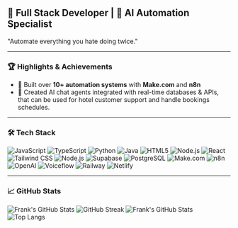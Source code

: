 ## 🧠 Full Stack Developer | 🤖 AI Automation Specialist  
 "Automate everything you hate doing twice."

---

### 🏆 Highlights & Achievements

- 🧠 Built over **10+ automation systems** with **Make.com** and **n8n**    
- 💬 Created AI chat agents integrated with real-time databases & APIs, that can be used
for hotel customer support and handle bookings schedules.  

---

### 🛠 Tech Stack

![JavaScript](https://img.shields.io/badge/-JavaScript-F7DF1E?logo=javascript&logoColor=black&style=for-the-badge)
![TypeScript](https://img.shields.io/badge/-TypeScript-3178C6?logo=typescript&logoColor=white&style=for-the-badge)
![Python](https://img.shields.io/badge/-Python-3776AB?logo=python&logoColor=white&style=for-the-badge)
![Java](https://img.shields.io/badge/-Java-007396?logo=java&logoColor=white&style=for-the-badge)
![HTML5](https://img.shields.io/badge/-HTML5-E34F26?logo=html5&logoColor=white&style=for-the-badge)
![Node.js](https://img.shields.io/badge/-Node.js-339933?logo=node.js&logoColor=white&style=for-the-badge)
![React](https://img.shields.io/badge/-React-61DAFB?logo=react&logoColor=white&style=for-the-badge)
![Tailwind CSS](https://img.shields.io/badge/-Tailwind-38B2AC?logo=tailwind-css&logoColor=white&style=for-the-badge)
![Node.js](https://img.shields.io/badge/-Node.js-339933?logo=node.js&logoColor=white&style=for-the-badge)
![Supabase](https://img.shields.io/badge/-Supabase-3ECF8E?logo=supabase&logoColor=white&style=for-the-badge)
![PostgreSQL](https://img.shields.io/badge/-PostgreSQL-4169E1?logo=postgresql&logoColor=white&style=for-the-badge)
![Make.com](https://img.shields.io/badge/-Make.com-purple?style=for-the-badge)
![n8n](https://img.shields.io/badge/-n8n-EA580C?style=for-the-badge)
![OpenAI](https://img.shields.io/badge/-OpenAI-412991?style=for-the-badge&logo=openai)
![Voiceflow](https://img.shields.io/badge/-Voiceflow-4B4DED?logo=voiceflow&logoColor=white&style=for-the-badge)
![Railway](https://img.shields.io/badge/-Railway-0B0D0E?logo=railway&logoColor=white&style=for-the-badge)
![Netlify](https://img.shields.io/badge/-Netlify-00C7B7?logo=netlify&logoColor=white&style=for-the-badge)

---

### 📈 GitHub Stats
![Frank's GitHub Stats](https://github-readme-stats.vercel.app/api?username=furankuhanma&show_icons=true&theme=radical)
![GitHub Streak](https://streak-stats.demolab.com?user=furankuhanma&theme=radical&date_format=M%20j%5B%2C%20Y%5D)
![Frank's GitHub Stats](https://github-readme-stats.vercel.app/api?username=furankuhanma&show_icons=true&theme=radical&hide=issues)
![Top Langs](https://github-readme-stats.vercel.app/api/top-langs/?username=furankuhanma&layout=compact&theme=radical)


